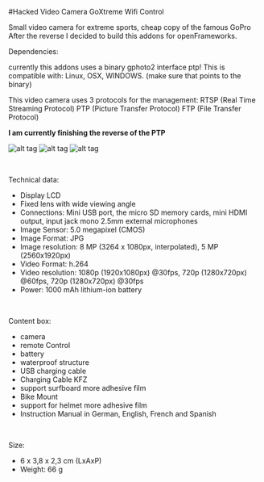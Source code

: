 #Hacked Video Camera GoXtreme Wifi Control

Small video camera for extreme sports, cheap copy of the famous GoPro
After the reverse I decided to build this addons for openFrameworks.

Dependencies:

currently this addons uses a binary gphoto2 interface ptp!
This is compatible with: Linux, OSX, WINDOWS.
(make sure that points to the binary)

This video camera uses 3 protocols for the management:
RTSP (Real Time Streaming Protocol)
PTP (Picture Transfer Protocol)
FTP (File Transfer Protocol)

<b>I am currently finishing the reverse of the PTP</b>

![alt tag](https://github.com/kashimAstro/ofxGoXtreme/blob/master/snap/1.jpg)
![alt tag](https://github.com/kashimAstro/ofxGoXtreme/blob/master/snap/2.jpg)
![alt tag](https://github.com/kashimAstro/ofxGoXtreme/blob/master/snap/3.jpg)

<br>

<p>Technical data:</p>

<ul>
<li>Display LCD</li>
<li>Fixed lens with wide viewing angle</li>
<li>Connections: Mini USB port, the micro SD memory cards, mini HDMI output, input jack mono 2.5mm external microphones</li>
<li>Image Sensor: 5.0 megapixel (CMOS)</li>
<li>Image Format: JPG</li>
<li>Image resolution: 8 MP (3264 x 1080px, interpolated), 5 MP (2560x1920px)</li>
<li>Video Format: h.264</li>
<li>Video resolution: 1080p (1920x1080px) @30fps, 720p (1280x720px) @60fps, 720p (1280x720px) @30fps</li>
<li>Power: 1000 mAh lithium-ion battery</li>
</ul>
<br>

<p>Content box:</p>

<ul>
<li>camera</li>
<li>remote Control</li>
<li>battery</li>
<li>waterproof structure</li>
<li>USB charging cable</li>
<li>Charging Cable KFZ</li>
<li>support surfboard more adhesive film</li>
<li>Bike Mount</li>
<li>support for helmet more adhesive film</li>
<li>Instruction Manual in German, English, French and Spanish</li>
</ul>
<br>

<p>Size:</p>

<ul>
<li>6 x 3,8 x 2,3 cm (LxAxP)</li>
<li>Weight: 66 g</li>
</ul>
